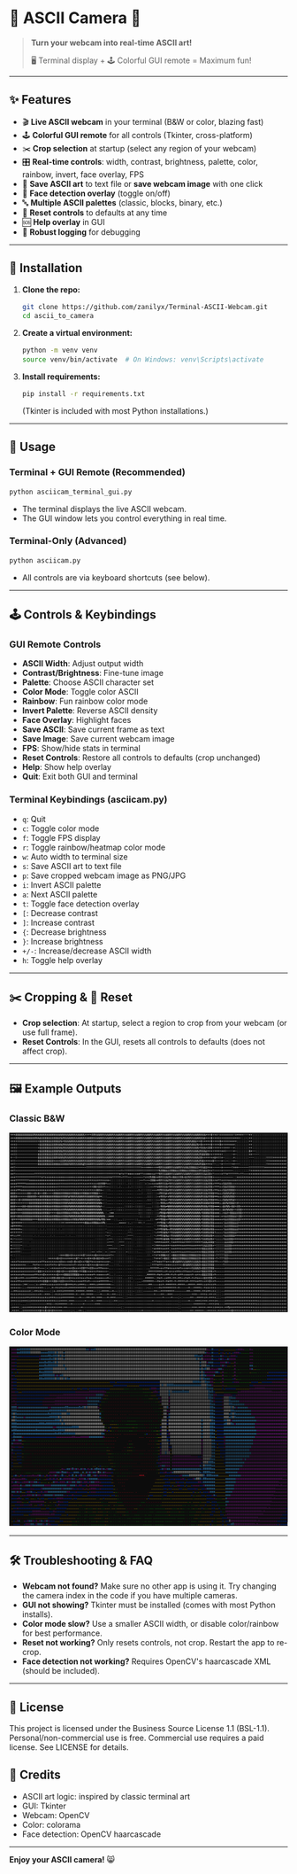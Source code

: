 # 🎨 ASCII Camera 🎥

> **Turn your webcam into real-time ASCII art!**
> 
> 🖥️ Terminal display + 🕹️ Colorful GUI remote = Maximum fun!

---

## ✨ Features
- 🎬 **Live ASCII webcam** in your terminal (B&W or color, blazing fast)
- 🕹️ **Colorful GUI remote** for all controls (Tkinter, cross-platform)
- ✂️ **Crop selection** at startup (select any region of your webcam)
- 🎛️ **Real-time controls**: width, contrast, brightness, palette, color, rainbow, invert, face overlay, FPS
- 💾 **Save ASCII art** to text file or **save webcam image** with one click
- 🙂 **Face detection overlay** (toggle on/off)
- 🔤 **Multiple ASCII palettes** (classic, blocks, binary, etc.)
- 🔄 **Reset controls** to defaults at any time
- 🆘 **Help overlay** in GUI
- 📝 **Robust logging** for debugging

---

## 🚀 Installation

1. **Clone the repo:**
   ```sh
   git clone https://github.com/zanilyx/Terminal-ASCII-Webcam.git
   cd ascii_to_camera
   ```
2. **Create a virtual environment:**
   ```sh
   python -m venv venv
   source venv/bin/activate  # On Windows: venv\Scripts\activate
   ```
3. **Install requirements:**
   ```sh
   pip install -r requirements.txt
   ```
   (Tkinter is included with most Python installations.)

---

## 🏁 Usage

### Terminal + GUI Remote (Recommended)
```sh
python asciicam_terminal_gui.py
```
- The terminal displays the live ASCII webcam.
- The GUI window lets you control everything in real time.

### Terminal-Only (Advanced)
```sh
python asciicam.py
```
- All controls are via keyboard shortcuts (see below).

---

## 🕹️ Controls & Keybindings

### GUI Remote Controls
- **ASCII Width**: Adjust output width
- **Contrast/Brightness**: Fine-tune image
- **Palette**: Choose ASCII character set
- **Color Mode**: Toggle color ASCII
- **Rainbow**: Fun rainbow color mode
- **Invert Palette**: Reverse ASCII density
- **Face Overlay**: Highlight faces
- **Save ASCII**: Save current frame as text
- **Save Image**: Save current webcam image
- **FPS**: Show/hide stats in terminal
- **Reset Controls**: Restore all controls to defaults (crop unchanged)
- **Help**: Show help overlay
- **Quit**: Exit both GUI and terminal

### Terminal Keybindings (asciicam.py)
- `q`: Quit
- `c`: Toggle color mode
- `f`: Toggle FPS display
- `r`: Toggle rainbow/heatmap color mode
- `w`: Auto width to terminal size
- `s`: Save ASCII art to text file
- `p`: Save cropped webcam image as PNG/JPG
- `i`: Invert ASCII palette
- `a`: Next ASCII palette
- `t`: Toggle face detection overlay
- `[`: Decrease contrast
- `]`: Increase contrast
- `{`: Decrease brightness
- `}`: Increase brightness
- `+/-`: Increase/decrease ASCII width
- `h`: Toggle help overlay

---

## ✂️ Cropping & 🔄 Reset
- **Crop selection**: At startup, select a region to crop from your webcam (or use full frame).
- **Reset Controls**: In the GUI, resets all controls to defaults (does not affect crop).

---

## 🖼️ Example Outputs

### Classic B&W
![Classic B&W Example](example_b&w.png)

### Color Mode
![Color Mode Example](example_colour.png)

---

## 🛠️ Troubleshooting & FAQ
- **Webcam not found?** Make sure no other app is using it. Try changing the camera index in the code if you have multiple cameras.
- **GUI not showing?** Tkinter must be installed (comes with most Python installs).
- **Color mode slow?** Use a smaller ASCII width, or disable color/rainbow for best performance.
- **Reset not working?** Only resets controls, not crop. Restart the app to re-crop.
- **Face detection not working?** Requires OpenCV's haarcascade XML (should be included).

---

## 📜 License
This project is licensed under the Business Source License 1.1 (BSL-1.1). Personal/non-commercial use is free. Commercial use requires a paid license. See LICENSE for details.

## 🙏 Credits
- ASCII art logic: inspired by classic terminal art
- GUI: Tkinter
- Webcam: OpenCV
- Color: colorama
- Face detection: OpenCV haarcascade

---

**Enjoy your ASCII camera!** 😸 

